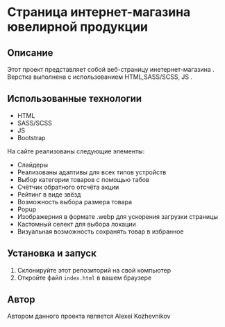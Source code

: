
# Страница интернет-магазина ювелирной продукции

## Описание
Этот проект представляет собой веб-страницу инетернет-магазина . Верстка выполнена с использованием HTML,SASS/SCSS, JS .

## Использованные технологии
- HTML
- SASS/SCSS
- JS
- Bootstrap

На сайте реализованы следующие элементы:

- Слайдеры
- Реализованы адаптивы для всех типов устройств
- Выбор категории товаров с помощью табов
- Счётчик обратного отсчёта акции
- Рейтинг в виде звёзд
- Возможность выбора размера товара
- Popup
- Изображерния в формате .webp для ускорения загрузки страницы
- Кастомный селект для выбора локации
- Визуальная возможность сохранять товар в избранное

## Установка и запуск
1. Склонируйте этот репозиторий на свой компьютер
2. Откройте файл `index.html` в вашем браузере

## Автор
Автором данного проекта является Alexei Kozhevnikov